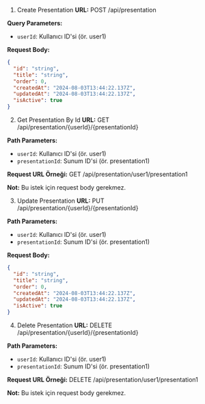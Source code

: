 1. Create Presentation
**URL:** POST /api/presentation

**Query Parameters:**

- `userId`: Kullanıcı ID'si (ör. user1)

**Request Body:**

```json
{
  "id": "string",
  "title": "string",
  "order": 0,
  "createdAt": "2024-08-03T13:44:22.137Z",
  "updatedAt": "2024-08-03T13:44:22.137Z",
  "isActive": true
}
```

2. Get Presentation By Id
**URL:** GET /api/presentation/{userId}/{presentationId}

**Path Parameters:**

- `userId`: Kullanıcı ID'si (ör. user1)
- `presentationId`: Sunum ID'si (ör. presentation1)

**Request URL Örneği:** GET /api/presentation/user1/presentation1

**Not:** Bu istek için request body gerekmez.

3. Update Presentation
**URL:** PUT /api/presentation/{userId}/{presentationId}

**Path Parameters:**

- `userId`: Kullanıcı ID'si (ör. user1)
- `presentationId`: Sunum ID'si (ör. presentation1)

**Request Body:**

```json
{
  "id": "string",
  "title": "string",
  "order": 0,
  "createdAt": "2024-08-03T13:44:22.137Z",
  "updatedAt": "2024-08-03T13:44:22.137Z",
  "isActive": true
}
```

4. Delete Presentation
**URL:** DELETE /api/presentation/{userId}/{presentationId}

**Path Parameters:**

- `userId`: Kullanıcı ID'si (ör. user1)
- `presentationId`: Sunum ID'si (ör. presentation1)

**Request URL Örneği:** DELETE /api/presentation/user1/presentation1

**Not:** Bu istek için request body gerekmez.
